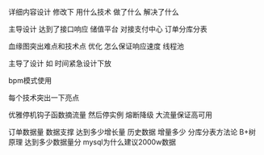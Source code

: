 
详细内容设计 修改下
用什么技术
做了什么
解决了什么

主导设计 达到了接口响应
储值平台 对接支付中心
订单分库分表

血缘图突出难点和技术点 优化 怎么保证响应速度  线程池

主导了设计 如  时间紧急设计下放

bpm模式使用

每个技术突出一下亮点

优雅停机钩子函数摘流量 然后停实例 熔断降级 大流量保证高可用

订单数据量 数据支撑 达到多少增长量  历史数据 增量多少
分库分表方法论 B+树原理 达到多少数据量分  mysql为什么建议2000w数据